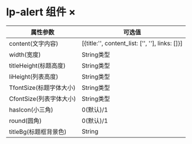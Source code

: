 # lp-alert 组件 ×

属性参数     | 可选值
-------- | ----- 
content(文字内容) | [{title:'', content_list: ['', ''], links: []}]
width(宽度)  | String类型
titleHeight(标题高度) | String类型
liHeight(列表高度)  | String类型
TfontSize(标题字体大小)  | String类型
CfontSize(列表字体大小)  | String类型
hasIcon(小三角)  | 0(默认)/1
round(圆角)  | 0(默认)/1
titleBg(标题框背景色) | String